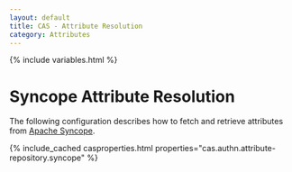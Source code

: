 ```yaml
---
layout: default
title: CAS - Attribute Resolution
category: Attributes
---
```


{% include variables.html %}

# Syncope Attribute Resolution

The following configuration describes how to fetch and retrieve attributes from [Apache Syncope](https://syncope.apache.org/).

{% include_cached casproperties.html properties="cas.authn.attribute-repository.syncope" %}

